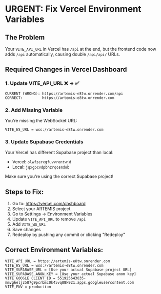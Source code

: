 # URGENT: Fix Vercel Environment Variables

## The Problem
Your `VITE_API_URL` in Vercel has `/api` at the end, but the frontend code now adds `/api` automatically, causing double `/api/api/` URLs.

## Required Changes in Vercel Dashboard

### 1. Update VITE_API_URL ❌ → ✅
```
CURRENT (WRONG): https://artemis-e8tw.onrender.com/api
CORRECT:         https://artemis-e8tw.onrender.com
```

### 2. Add Missing Variable
You're missing the WebSocket URL:
```
VITE_WS_URL = wss://artemis-e8tw.onrender.com
```

### 3. Update Supabase Credentials
Your Vercel has different Supabase project than local:
- Vercel: `olwfzerxgfuvvrontwjd`
- Local: `jqxgpcvdpbhzrqosmdob`

Make sure you're using the correct Supabase project!

## Steps to Fix:

1. Go to: https://vercel.com/dashboard
2. Select your ARTEMIS project
3. Go to Settings → Environment Variables
4. Update `VITE_API_URL` to remove `/api`
5. Add `VITE_WS_URL`
6. Save changes
7. Redeploy by pushing any commit or clicking "Redeploy"

## Correct Environment Variables:

```
VITE_API_URL = https://artemis-e8tw.onrender.com
VITE_WS_URL = wss://artemis-e8tw.onrender.com
VITE_SUPABASE_URL = [Use your actual Supabase project URL]
VITE_SUPABASE_ANON_KEY = [Use your actual Supabase anon key]
VITE_GOOGLE_CLIENT_ID = 551925643035-mmvg6elj2587g9pcrbmc0k45vq88k921.apps.googleusercontent.com
VITE_ENV = production
